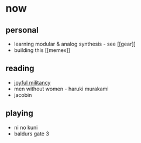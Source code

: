 # now

## personal
* learning modular & analog synthesis - see [[gear]]
* building this [[memex]]

## reading
* [joyful militancy](https://joyfulmilitancy.com/)
* men without women - haruki murakami
* jacobin

## playing
* ni no kuni
* baldurs gate 3
